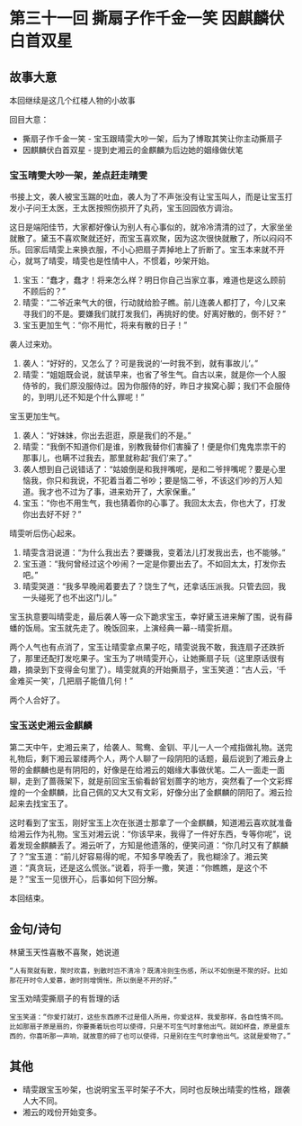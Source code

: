 # 第三十一回 撕扇子作千金一笑 因麒麟伏白首双星

## 故事大意

本回继续是这几个红楼人物的小故事

回目大意：

* 撕扇子作千金一笑 - 宝玉跟晴雯大吵一架，后为了博取其笑让你主动撕扇子
* 因麒麟伏白首双星 - 提到史湘云的金麒麟为后边她的姻缘做伏笔

### 宝玉晴雯大吵一架，差点赶走晴雯

书接上文，袭人被宝玉踹的吐血，袭人为了不声张没有让宝玉叫人，而是让宝玉打发小子问王太医，王太医按照伤损开了丸药，宝玉回园依方调治。

这日是端阳佳节，大家都好像认为别人有心事似的，就冷冷清清的过了，大家坐坐就散了。黛玉不喜欢聚就还好，而宝玉喜欢聚，因为这次很快就散了，所以闷闷不乐。回家后晴雯上来换衣服，不小心把扇子弄掉地上了折断了。宝玉本来就不开心，就骂了晴雯，晴雯也是性情中人，不惯着，吵架开始。

1. 宝玉：“蠢才，蠢才！将来怎么样？明日你自己当家立事，难道也是这么顾前不顾后的？”
2. 晴雯：“二爷近来气大的很，行动就给脸子瞧。前儿连袭人都打了，今儿又来寻我们的不是。要嫌我们就打发我们，再挑好的使。好离好散的，倒不好？”
3. 宝玉更加生气：“你不用忙，将来有散的日子！”

袭人过来劝。

1. 袭人：“好好的，又怎么了？可是我说的‘一时我不到，就有事故儿’。”
2. 晴雯：“姐姐既会说，就该早来，也省了爷生气。自古以来，就是你一个人服侍爷的，我们原没服侍过。因为你服侍的好，昨日才挨窝心脚；我们不会服侍的，到明儿还不知是个什么罪呢！”

宝玉更加生气。

1. 袭人：“好妹妹，你出去逛逛，原是我们的不是。”
2. 晴雯：“我倒不知道你们是谁，别教我替你们害臊了！便是你们鬼鬼祟祟干的那事儿，也瞒不过我去，那里就称起‘我们’来了。”
3. 袭人想到自己说错话了：“姑娘倒是和我拌嘴呢，是和二爷拌嘴呢？要是心里恼我，你只和我说，不犯着当着二爷吵；要是恼二爷，不该这们吵的万人知道。我才也不过为了事，进来劝开了，大家保重。”
4. 宝玉：“你也不用生气，我也猜着你的心事了。我回太太去，你也大了，打发你出去好不好？”

晴雯听后伤心起来。

1. 晴雯含泪说道：“为什么我出去？要嫌我，变着法儿打发我出去，也不能够。”
2. 宝玉道：“我何曾经过这个吵闹？一定是你要出去了。不如回太太，打发你去吧。”
3. 晴雯哭道：“我多早晚闹着要去了？饶生了气，还拿话压派我。只管去回，我一头碰死了也不出这门儿。”

宝玉执意要叫晴雯走，最后袭人等一众下跪求宝玉，幸好黛玉进来解了围，说有薛蟠的饭局。宝玉就先走了。晚饭回来，上演经典一幕--晴雯折扇。

两个人气也有点消了，宝玉让晴雯拿点果子吃，晴雯说我不敢，我连扇子还跌折了，那里还配打发吃果子。宝玉为了哄晴雯开心，让她撕扇子玩（这里原话很有趣，摘录到下变得金句里了）。晴雯就真的开始撕扇子，宝玉笑道：“古人云，‘千金难买一笑’，几把扇子能值几何！”

两个人合好了。

### 宝玉送史湘云金麒麟

第二天中午，史湘云来了，给袭人、鸳鸯、金钏、平儿一人一个戒指做礼物。送完礼物后，剩下湘云翠缕两个人，两个人聊了一段阴阳的话题，最后说到了湘云身上带的金麒麟也是有阴阳的，好像是在给湘云的姻缘大事做伏笔。二人一面走一面聊，走到了蔷薇架下，就是前回宝玉偷看龄官划蔷字的地方，突然看了一个文彩辉煌的一个金麒麟，比自己佩的又大又有文彩，好像分出了金麒麟的阴阳了。湘云捡起来去找宝玉了。

这时看到了宝玉，刚好宝玉上次在张道士那拿了一个金麒麟，知道湘云喜欢就准备给湘云作为礼物。宝玉对湘云说：“你该早来，我得了一件好东西，专等你呢”，说着发现金麒麟丢了。湘云听了，方知是他遗落的，便笑问道：“你几时又有了麒麟了？”宝玉道：“前儿好容易得的呢，不知多早晚丢了，我也糊涂了。湘云笑道：“真贪玩，还是这么慌张。”说着，将手一撒，笑道：“你瞧瞧，是这个不是？”宝玉一见很开心，后事如何下回分解。

本回结束。

## 金句/诗句

林黛玉天性喜散不喜聚，她说道

```shell
“人有聚就有散，聚时欢喜，到散时岂不清冷？既清冷则生伤感，所以不如倒是不聚的好。比如那花开时令人爱慕，谢时则增惆怅，所以倒是不开的好。”
```

宝玉劝晴雯撕扇子的有哲理的话

```shell
宝玉笑道：“你爱打就打，这些东西原不过是借人所用，你爱这样，我爱那样，各自性情不同。比如那扇子原是扇的，你要撕着玩也可以使得，只是不可生气时拿他出气。就如杯盘，原是盛东西的，你喜听那一声响，就故意的碎了也可以使得，只是别在生气时拿他出气。这就是爱物了。”
```

## 其他

* 晴雯跟宝玉吵架，也说明宝玉平时架子不大，同时也反映出晴雯的性格，跟袭人大不同。
* 湘云的戏份开始变多。
